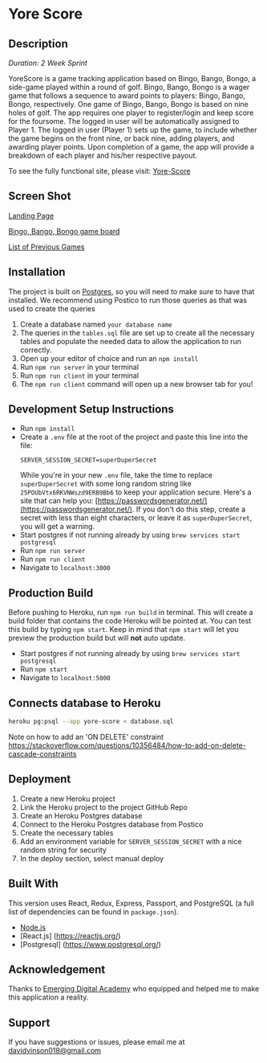 # Yore Score

## Description

_Duration: 2 Week Sprint_

YoreScore is a game tracking application based on Bingo, Bango, Bongo, a side-game played within a round of golf. Bingo, Bango, Bongo is a wager game that follows a sequence to award points to players: Bingo, Bango, Bongo, respectively. One game of Bingo, Bango, Bongo is based on nine holes of golf. The app requires one player to register/login and keep score for the foursome. The logged in user will be automatically assigned to Player 1. The logged in user (Player 1) sets up the game, to include whether the game begins on the front nine, or back nine, adding players, and awarding player points. Upon completion of a game, the app will provide a breakdown of each player and his/her respective payout. 

To see the fully functional site, please visit: [Yore-Score](https://yore-score.herokuapp.com/#/home)

## Screen Shot
[Landing Page](https://user-images.githubusercontent.com/44621153/124397318-cfa7f300-dcd4-11eb-9f7c-118f22a95d4b.png)

[Bingo, Bango, Bongo game board](https://user-images.githubusercontent.com/44621153/124397882-48f51500-dcd8-11eb-86df-45ff0247ff82.png)

[List of Previous Games](https://user-images.githubusercontent.com/44621153/124397373-10077100-dcd5-11eb-9f6e-db579f65ebea.png)


## Installation

The project is built on [Postgres](https://www.postgresql.org/download/), so you will need to make sure to have that installed. We recommend using Postico to run those queries as that was used to create the queries

1. Create a database named `your database name`
2. The queries in the `tables.sql` file are set up to create all the necessary tables and populate the needed data to allow the application to run correctly.
3. Open up your editor of choice and run an `npm install`
4. Run `npm run server` in your terminal
5. Run `npm run client` in your terminal
6. The `npm run client` command will open up a new browser tab for you!


## Development Setup Instructions

- Run `npm install`
- Create a `.env` file at the root of the project and paste this line into the file:
  ```
  SERVER_SESSION_SECRET=superDuperSecret
  ```
  While you're in your new `.env` file, take the time to replace `superDuperSecret` with some long random string like `25POUbVtx6RKVNWszd9ERB9Bb6` to keep your application secure. Here's a site that can help you: [https://passwordsgenerator.net/](https://passwordsgenerator.net/). If you don't do this step, create a secret with less than eight characters, or leave it as `superDuperSecret`, you will get a warning.
- Start postgres if not running already by using `brew services start postgresql`
- Run `npm run server`
- Run `npm run client`
- Navigate to `localhost:3000`

## Production Build

Before pushing to Heroku, run `npm run build` in terminal. This will create a build folder that contains the code Heroku will be pointed at. You can test this build by typing `npm start`. Keep in mind that `npm start` will let you preview the production build but will **not** auto update.

- Start postgres if not running already by using `brew services start postgresql`
- Run `npm start`
- Navigate to `localhost:5000`

## Connects database to Heroku
```bash
heroku pg:psql --app yore-score < database.sql
```
Note on how to add an 'ON DELETE' constraint 
https://stackoverflow.com/questions/10356484/how-to-add-on-delete-cascade-constraints

## Deployment

1. Create a new Heroku project
2. Link the Heroku project to the project GitHub Repo
3. Create an Heroku Postgres database 
4. Connect to the Heroku Postgres database from Postico
5. Create the necessary tables
6. Add an environment variable for `SERVER_SESSION_SECRET` with a nice random string for security
7. In the deploy section, select manual deploy

## Built With
This version uses React, Redux, Express, Passport, and PostgreSQL (a full list of dependencies can be found in `package.json`).

- [Node.js](https://nodejs.org/en/)
- [React.js] (https://reactjs.org/)
- [Postgresql] (https://www.postgresql.org/)

## Acknowledgement
Thanks to [Emerging Digital Academy](https://www.emergingacademy.org/) who equipped and helped me to make this application a reality.

## Support
If you have suggestions or issues, please email me at [davidvinson018@gmail.com](www.google.com)

